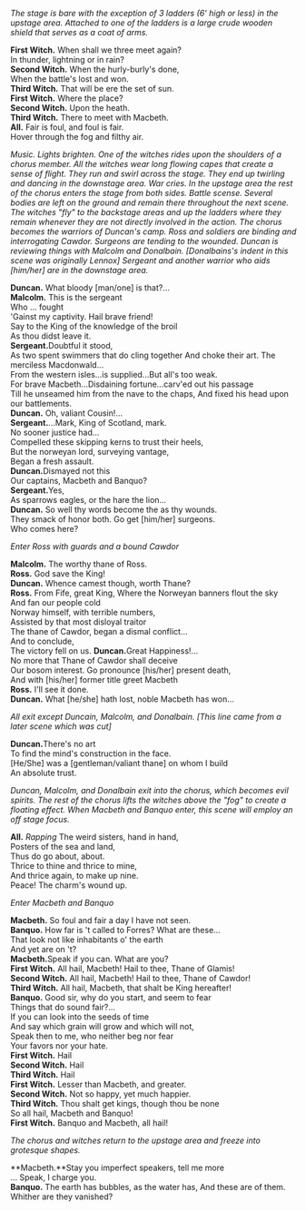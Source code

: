 _The stage is bare with the exception of 3 ladders (6' high or less) in the
upstage area. Attached to one of the ladders is a large crude wooden shield
that serves as a coat of arms._

**First Witch.** When shall we three meet again?  
	<indent>In thunder, lightning or in rain?</indent>  
**Second Witch.** When the hurly-burly's done,  
	<indent>When the battle's lost and won.</indent>  
**Third Witch.** That will be ere the set of sun.  
**First Witch.** Where the place?  
**Second Witch.** <bigindent>Upon the heath.</bigindent>  
**Third Witch.** There to meet with Macbeth.  
**All.** Fair is foul, and foul is fair.  
	<indent>Hover through the fog and filthy air.</indent>

_Music. Lights brighten. One of the witches rides upon the shoulders of a chorus
member. All the witches wear long flowing capes that create a sense of flight.
They run and swirl across the stage. They end up twirling and dancing in the
downstage area. War cries. In the upstage area the rest of the chorus enters the
stage from both sides. Battle scense. Several bodies are left on the ground and
remain there throughout the next scene. The witches "fly" to the backstage areas
and up the ladders where they remain whenever they are not directly involved in
the action. The chorus becomes the warriors of Duncan's camp. Ross and soldiers
are binding and interrogating Cawdor. Surgeons are tending to the wounded.
Duncan is reviewing things with Malcolm and Donalbain. [Donalbains's indent in
this scene was originally Lennox] Sergeant and another warrior who aids [him/her]
are in the downstage area._

**Duncan.** What bloody [man/one] is that?...  
**Malcolm.** <bigindent>This is the sergeant</bigindent>  
	<indent>Who ... fought </indent>  
	<indent>'Gainst my captivity. Hail brave friend! </indent>     
	<indent>Say to the King of the knowledge of the broil </indent>  
	<indent>As thou didst leave it.</indent>  
**Sergeant.**<bigindent>Doubtful it stood,</bigindent>  
	<indent>As two spent swimmers that do cling together</indent>
	<indent>And choke their art.  The merciless Macdonwald...</indent>  
	<indent>From the western isles...is supplied...But all's too weak.</indent>  
	<indent>For brave Macbeth...Disdaining fortune...carv'ed out his passage</indent>  
	<indent>Till he unseamed him from the nave to the chaps,</indent> 
	<indent>And fixed his head upon our battlements.</indent>  
**Duncan.** Oh, valiant Cousin!...    
**Sergeant.**<bigindent>...Mark, King of Scotland, mark.</bigindent>   
	<indent>No sooner justice had...</indent>  
	<indent>Compelled these skipping kerns to trust their heels,</indent>  
	<indent>But the norweyan lord, surveying vantage,</indent>  
	<indent>Began a fresh assault.</indent>  
**Duncan.**<bigindent>Dismayed not this</bigindent>  
	<indent>Our captains, Macbeth and Banquo?</indent>  
**Sergeant.**<bigindent><indent><indent>Yes,</indent></indent></bigindent>  
	<indent>As sparrows eagles, or the hare the lion...</indent>  
**Duncan.** So well thy words become the as thy wounds.  
	<indent>They smack of honor both. Go get [him/her] surgeons.</indent>  
	<indent>Who comes here?</indent>   

_Enter Ross with guards and a bound Cawdor_

**Malcolm.** <bigindent>The worthy thane of Ross.</bigindent>  
**Ross.** <biggerindent>God save the King!</biggerindent>  
**Duncan.** Whence camest though, worth Thane?  
**Ross.** <biggestindent>From Fife, great King,</biggestindent> 
	<indent>Where the Norweyan banners flout the sky</indent>  
	<indent>And fan our people cold</indent>  
	<indent>Norway himself, with terrible numbers,</indent>  
	<indent>Assisted by that most disloyal traitor</indent>  
	<indent>The thane of Cawdor, began a dismal conflict...</indent>  
	<bigindent>And to conclude,</bigindent>  
	<indent>The victory fell on us.</indent> 
**Duncan.**<bigindent>Great Happiness!...</bigindent>  
	<indent>No more that Thane of Cawdor shall deceive</indent>  
	<indent>Our bosom interest. Go pronounce [his/her] present death,</indent>  
	<indent>And with [his/her] former title greet Macbeth</indent>  
**Ross.** I'll see it done.  
**Duncan.** What [he/she] hath lost, noble Macbeth has won...  

_All exit except Duncain, Malcolm, and Donalbain. [This line came from a later
scene which was cut]_

**Duncan.**<biggerindent>There's no art</biggerindent>  
	<indent>To find the mind's construction in the face.</indent>  
	<indent>[He/She] was a [gentleman/valiant thane] on whom I build</indent>   
	<indent>An absolute trust.</indent> 

_Duncan, Malcolm, and Donalbain exit into the chorus, which becomes evil spirits.
The rest of the chorus lifts the witches above the "fog" to create a floating effect.
When Macbeth and Banquo enter, this scene will employ an off stage focus._

**All.** _Rapping_ The weird sisters, hand in hand,  
	<indent>Posters of the sea and land,</indent>  
	<indent>Thus do go about, about.</indent>  
	<indent>Thrice to thine and thrice to mine,</indent>  
	<indent>And thrice again, to make up nine.</indent>  
	<indent>Peace! The charm's wound up.</indent> 

_Enter Macbeth and Banquo_

**Macbeth.** So foul and fair a day I have not seen.  
**Banquo.** How far is 't called to Forres? What are these...  
	<indent>That look not like inhabitants o' the earth</indent>  
	<indent>And yet are on 't?</indent>  
**Macbeth.**<bigindent>Speak if you can. What are you?</bigindent>  
**First Witch.** All hail, Macbeth! Hail to thee, Thane of Glamis!  
**Second Witch.** All hail, Macbeth! Hail to thee, Thane of Cawdor!  
**Third Witch.** All hail, Macbeth, that shalt be King hereafter!  
**Banquo.** Good sir, why do you start, and seem to fear  
	<indent>Things that do sound fair?...</indent>  
	<indent>If you can look into the seeds of time</indent>  
	<indent>And say which grain will grow and which will not,</indent>  
	<indent>Speak then to me, who neither beg nor fear</indent>  
	<indent>Your favors nor your hate.</indent>  
**First Witch.** Hail  
**Second Witch.** Hail  
**Third Witch.** Hail  
**First Witch.** Lesser than Macbeth, and greater.  
**Second Witch.** Not so happy, yet much happier.  
**Third Witch.** Thou shalt get kings, though thou be none  
	<indent>So all hail, Macbeth and Banquo!</indent>  
**First Witch.** Banquo and Macbeth, all hail!  

_The chorus and witches return to the upstage area and freeze into grotesque shapes._

**Macbeth.**Stay you imperfect speakers, tell me more  
	<biggerindent> ... Speak, I charge you.</biggerindent>  
**Banquo.** The earth has bubbles, as the water has,
	<indent>And these are of them. Whither are they vanished?</indent>  
